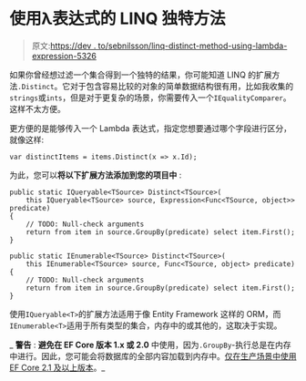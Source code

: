 # 使用λ表达式的 LINQ 独特方法

> 原文:[https://dev . to/sebnilsson/linq-distinct-method-using-lambda-expression-5326](https://dev.to/sebnilsson/linq-distinct-method-using-lambda-expression-5326)

如果你曾经想过滤一个集合得到一个独特的结果，你可能知道 LINQ 的扩展方法`.Distinct`。它对于包含容易比较的对象的简单数据结构很有用，比如我收集的`strings`或`ints`，但是对于更复杂的场景，你需要传入一个`IEqualityComparer`。这样不太方便。

更方便的是能够传入一个 Lambda 表达式，指定您想要通过哪个字段进行区分，就像这样:

```
var distinctItems = items.Distinct(x => x.Id); 
```

为此，您可以**将以下扩展方法添加到您的项目中** :

```
public static IQueryable<TSource> Distinct<TSource>(
    this IQueryable<TSource> source, Expression<Func<TSource, object>> predicate)
{
    // TODO: Null-check arguments
    return from item in source.GroupBy(predicate) select item.First();
}

public static IEnumerable<TSource> Distinct<TSource>(
    this IEnumerable<TSource> source, Func<TSource, object> predicate)
{
    // TODO: Null-check arguments
    return from item in source.GroupBy(predicate) select item.First();
} 
```

使用`IQueryable<T>`的扩展方法适用于像 Entity Framework 这样的 ORM，而`IEnumerable<T>`适用于所有类型的集合，内存中的或其他的，这取决于实现。

_ **警告** : **避免在 EF Core 版本 1.x 或 2.0** 中使用，因为`.GroupBy`-执行总是在内存中进行。因此，您可能会将数据库的全部内容加载到内存中。[仅在生产场景中使用 EF Core 2.1 及以上版本](https://blogs.msdn.microsoft.com/dotnet/2018/05/30/announcing-entity-framework-core-2-1/)。_